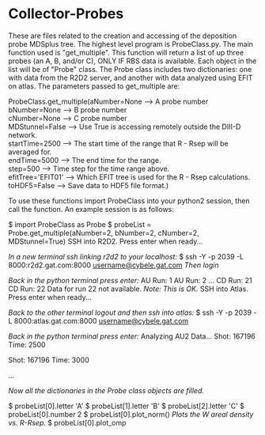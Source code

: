 # Collector-Probes

These are files related to the creation and accessing of the deposition probe MDSplus tree. The highest level program is 
ProbeClass.py. The main function used is "get\_multiple". This function will return a list of up three probes (an A, B, 
and/or C), ONLY IF RBS data is available. Each object in the list will be of "Probe" class. The Probe class includes two dictionaries: one with data from
the R2D2 server, and another with data analyzed using EFIT on atlas. The parameters passed to get\_multiple are:

ProbeClass.get\_multiple(aNumber=None       --> A probe number  
                         bNumber=None       --> B probe number  
                         cNumber=None       --> C probe number  
                         MDStunnel=False    --> Use True is accessing remotely outside the DIII-D network.  
                         startTime=2500     --> The start time of the range that R - Rsep will be averaged for.  
                         endTime=5000       --> The end time for the range.  
                         step=500           --> Time step for the time range above.  
                         efitTree='EFIT01'  --> Which EFIT tree is used for the R - Rsep calculations.  
                         toHDF5=False       --> Save data to HDF5 file format.)  
                       
To use these functions import ProbeClass into your python2 session, then call the function. An example session is as follows:  

$ import ProbeClass as Probe
$ probeList = Probe.get\_multiple(aNumber=2, bNumber=2, cNumber=2, MDStunnel=True)
SSH into R2D2. Press enter when ready...

_In a new terminal ssh linking r2d2 to your localhost:_
$ ssh -Y -p 2039 -L 8000:r2d2.gat.com:8000 username@cybele.gat.com
_Then login_

_Back in the python terminal press enter:_
AU Run: 1
AU Run: 2
...
CD Run: 21
CD Run: 22
Data for run 22 not available. _Note: This is OK._
SSH into Atlas. Press enter when ready...

_Back to the other terminal logout and then ssh into atlas:_
$ ssh -Y -p 2039 -L 8000:atlas.gat.com:8000 username@cybele.gat.com

_Back in the python terminal press enter:_
Analyzing AU2 Data...
Shot: 167196
Time: 2500

Shot: 167196
Time: 3000

...

_Now all the dictionaries in the Probe class objects are filled._

$ probeList[0].letter
'A'
$ probeList[1].letter
'B'
$ probeList[2].letter
'C'
$ probeList[0].number
2
$ probeList[0].plot\_norm()
_Plots the W areal density vs. R-Rsep._
$ probeList[0].plot\_omp
